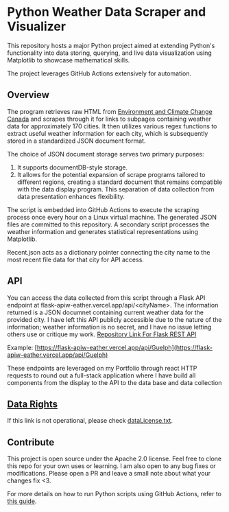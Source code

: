 # Python Weather Data Scraper and Visualizer

This repository hosts a major Python project aimed at extending Python's functionality into data storing, querying, and live data visualization using Matplotlib to showcase mathematical skills.

The project leverages GitHub Actions extensively for automation.

## Overview

The program retrieves raw HTML from [Environment and Climate Change Canada](https://www.weather.gc.ca) and scrapes through it for links to subpages containing weather data for approximately 170 cities. It then utilizes various regex functions to extract useful weather information for each city, which is subsequently stored in a standardized JSON document format.

The choice of JSON document storage serves two primary purposes:
1. It supports documentDB-style storage.
2. It allows for the potential expansion of scrape programs tailored to different regions, creating a standard document that remains compatible with the data display program. This separation of data collection from data presentation enhances flexibility.

The script is embedded into GitHub Actions to execute the scraping process once every hour on a Linux virtual machine. The generated JSON files are committed to this repository. A secondary script processes the weather information and generates statistical representations using Matplotlib.

Recent.json acts as a dictionary pointer connecting the city name to the most recent file data for that city for API access.

## API

You can access the data collected from this script through a Flask API endpoint at flask-apiw-eather.vercel.app/api/\<cityName\>. The information returned is a JSON documnet containing current weather data for the provided city. I have left this API publicly accessible due to the nature of the information; weather information is no secret, and I have no issue letting others use or critique my work. [Repository Link For Flask REST API](https://github.com/Leosly7663/flaskAPIWeather/tree/main)

Example: [https://flask-apiw-eather.vercel.app/api/Guelph](https://flask-apiw-eather.vercel.app/api/Guelph)

These endpoints are leveraged on my Portfolio through react HTTP requests to round out a full-stack application where I have build all components from the display to the API to the data base and data collection

## [Data Rights](https://weather.gc.ca/mainmenu/disclaimer_e.html)

If this link is not operational, please check [dataLicense.txt](https://github.com/Leosly7663/Weather-Data-Analysis/blob/main/dataLicense.md).

## Contribute

This project is open source under the Apache 2.0 license. Feel free to clone this repo for your own uses or learning. I am also open to any bug fixes or modifications. Please open a PR and leave a small note about what your changes fix <3.

For more details on how to run Python scripts using GitHub Actions, refer to [this guide](https://www.python-engineer.com/posts/run-python-github-actions/).
